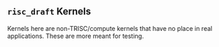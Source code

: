 ## `risc_draft` Kernels

Kernels here are non-TRISC/compute kernels that have no place in real
applications. These are more meant for testing.
